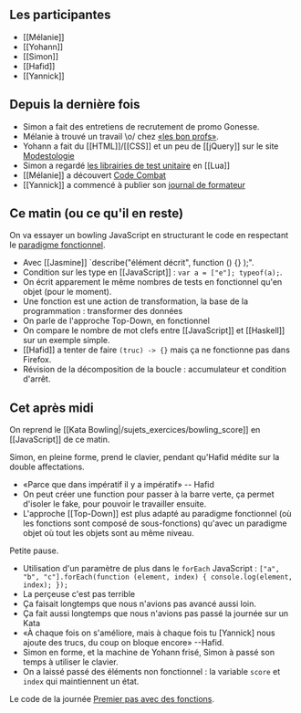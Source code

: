 ## Les participantes

- [[Mélanie]]
- [[Yohann]]
- [[Simon]]
- [[Hafid]]
- [[Yannick]]

## Depuis la dernière fois

- Simon a fait des entretiens de recrutement de promo Gonesse.
- Mélanie à trouvé un travail \o/ chez [«les bon
  profs»](https://www.lesbonsprofs.com).
- Yohann a fait du [[HTML]]/[[CSS]] et un peu de [[jQuery]] sur le site
  [Modestologie](http://modestologie.com)
- Simon a regardé [les librairies de test
  unitaire](http://lua-users.org/wiki/UnitTesting) en [[Lua]]
- [[Mélanie]] a découvert [Code Combat](https://codecombat.com)
- [[Yannick]] a commencé à publier son [journal de
  formateur](https://medium.com/@ya_f)

## Ce matin (ou ce qu'il en reste)

On va essayer un bowling JavaScript en structurant le code en respectant le
[paradigme
fonctionnel](https://fr.wikipedia.org/wiki/Programmation_fonctionnelle).

- Avec [[Jasmine]] `describe("élément décrit", function () {} );".
- Condition sur les type en [[JavaScript]] : `var a = ["e"]; typeof(a);`.
- On écrit apparement le même nombres de tests en fonctionnel qu'en objet (pour
  le moment).
- Une fonction est une action de transformation, la base de la programmation :
  transformer des données
- On parle de l'approche Top-Down, en fonctionnel
- On compare le nombre de mot clefs entre [[JavaScript]] et [[Haskell]] sur un
  exemple simple.
- [[Hafid]] a tenter de faire `(truc) -> {}` mais ça ne fonctionne pas dans
  Firefox.
- Révision de la décomposition de la boucle : accumulateur et condition
  d'arrêt.

## Cet après midi

On reprend le [[Kata Bowling|/sujets_exercices/bowling_score]] en [[JavaScript]] de ce matin.

Simon, en pleine forme, prend le clavier, pendant qu'Hafid médite sur la double
affectations.

- «Parce que dans impératif il y a impératif» -- Hafid
- On peut créer une function pour passer à la barre verte, ça permet d'isoler
  le fake, pour pouvoir le travailler ensuite.
- L'approche [[Top-Down]] est plus adapté au paradigme fonctionnel (où les
  fonctions sont composé de sous-fonctions) qu'avec un paradigme objet où tout
  les objets sont au même niveau.

Petite pause.

- Utilisation d'un paramètre de plus dans le `forEach` JavaScript : `["a", "b",
  "c"].forEach(function (element, index) { console.log(element, index); });`
- La perçeuse c'est pas terrible
- Ça faisait longtemps que nous n'avions pas avancé aussi loin.
- Ça fait aussi longtemps que nous n'avions pas passé la journée sur un Kata
- «À chaque fois on s'améliore, mais à chaque fois tu [Yannick] nous ajoute des
  trucs, du coup on bloque encore» --Hafid.
- Simon en forme, et la machine de Yohann frisé, Simon à passé son temps à
  utiliser le clavier.
- On a laissé passé des éléments non fonctionnel : la variable `score` et
  `index` qui maintiennent un état.

Le code de la journée [Premier pas avec des
fonctions](https://github.com/ut7/rookie-club/releases/tag/premier-pas-avec-avec-des-fonctions).
